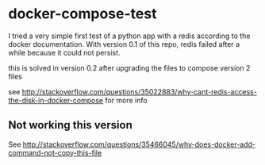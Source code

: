 # docker-compose-test
I tried a very simple first test of a python app with a redis according to the docker documentation. 
With version 0.1 of this repo, redis failed after a while because it could not persist.

this is solved in version 0.2 after upgrading the files to compose version 2 files

see http://stackoverflow.com/questions/35022883/why-cant-redis-access-the-disk-in-docker-compose for more info

## Not working this version
See http://stackoverflow.com/questions/35466045/why-does-docker-add-command-not-copy-this-file

